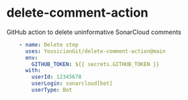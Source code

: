 # delete-comment-action
GitHub action to delete uninformative SonarCloud comments

```yaml
    - name: Delete step
      uses: YousicianGit/delete-comment-action@main
      env:
        GITHUB_TOKEN: ${{ secrets.GITHUB_TOKEN }}
      with:
        userId: 12345678
        userLogin: sonarcloud[bot]
        userType: Bot
```